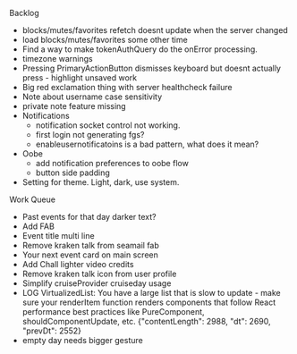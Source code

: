 Backlog
* blocks/mutes/favorites refetch doesnt update when the server changed
* load blocks/mutes/favorites some other time
* Find a way to make tokenAuthQuery do the onError processing.
* timezone warnings
* Pressing PrimaryActionButton dismisses keyboard but doesnt actually press - highlight unsaved work
* Big red exclamation thing with server healthcheck failure
* Note about username case sensitivity
* private note feature missing
* Notifications
  * notification socket control not working.
  * first login not generating fgs?
  * enableusernotificatoins is a bad pattern, what does it mean?
* Oobe
  * add notification preferences to oobe flow
  * button side padding
* Setting for theme. Light, dark, use system.

Work Queue
* Past events for that day darker text?
* Add FAB
* Event title multi line
* Remove kraken talk from seamail fab
* Your next event card on main screen
* Add Chall lighter video credits
* Remove kraken talk icon from user profile 
* Simplify cruiseProvider cruiseday usage
*  LOG  VirtualizedList: You have a large list that is slow to update - make sure your renderItem function renders components that follow React performance best practices like PureComponent, shouldComponentUpdate, etc. {"contentLength": 2988, "dt": 2690, "prevDt": 2552}
* empty day needs bigger gesture

